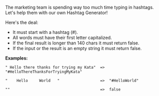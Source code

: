 The marketing team is spending way too much time typing in hashtags. Let's help them with our own Hashtag Generator!

Here's the deal:

- It must start with a hashtag (#).
- All words must have their first letter capitalized.
- If the final result is longer than 140 chars it must return false.
- If the input or the result is an empty string it must return false.

**Examples:**

`" Hello there thanks for trying my Kata"  =>  "#HelloThereThanksForTryingMyKata"`

`"    Hello     World   "                  =>  "#HelloWorld"`

`""                                        =>  false`
